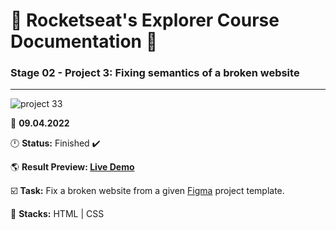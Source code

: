 # 🚀 Rocketseat's Explorer Course Documentation 📁
 
### Stage 02 - Project 3: Fixing semantics of a broken website
 
---
![project 33](https://user-images.githubusercontent.com/102325966/164340839-de1ffded-3af9-424c-8100-d4af4978b05e.png)
  
📅 **09.04.2022**
  
🕛 **Status:** Finished ✔️

🌎 **Result Preview: [Live Demo](https://manoloestevez.github.io/RocketSeat-Explorer/Project%2003/)**

☑️ **Task:** Fix a broken website from a given [Figma](https://www.figma.com/file/jyCTiWR2Ws3qEyBJnsC8rB/Projeto-02---Explorer-(Copy)) project template.

📌 **Stacks:** HTML | CSS
